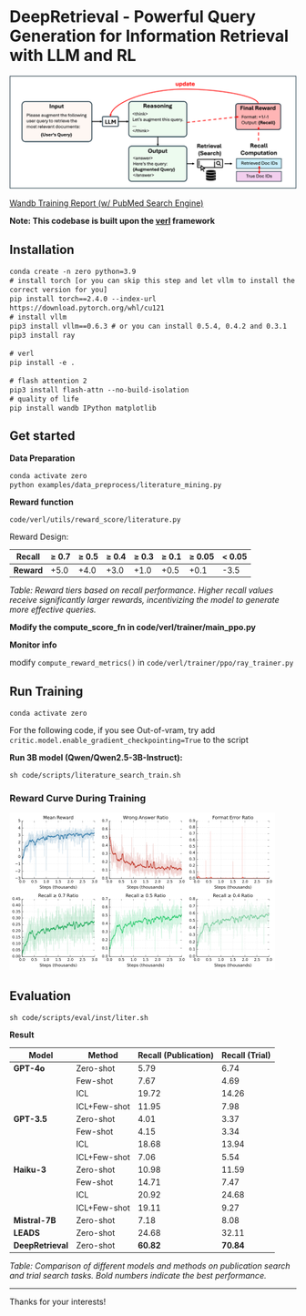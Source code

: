 # DeepRetrieval - Powerful Query Generation for Information Retrieval with LLM and RL


![alt text](/images/framework.png "reward curve during training (on pubmed)")



[Wandb Training Report (w/ PubMed Search Engine)](https://api.wandb.ai/links/patjj/zmimgfuq)


**Note: This codebase is built upon the [verl](https://github.com/volcengine/verl) framework**
## Installation

```
conda create -n zero python=3.9
# install torch [or you can skip this step and let vllm to install the correct version for you]
pip install torch==2.4.0 --index-url https://download.pytorch.org/whl/cu121
# install vllm
pip3 install vllm==0.6.3 # or you can install 0.5.4, 0.4.2 and 0.3.1
pip3 install ray

# verl
pip install -e .

# flash attention 2
pip3 install flash-attn --no-build-isolation
# quality of life
pip install wandb IPython matplotlib
```

## Get started

**Data Preparation**
```
conda activate zero
python examples/data_preprocess/literature_mining.py
```

**Reward function**
```
code/verl/utils/reward_score/literature.py
```
Reward Design:


| Recall      | ≥ 0.7 | ≥ 0.5 | ≥ 0.4 | ≥ 0.3 | ≥ 0.1 | ≥ 0.05 | < 0.05 |
|-------------|-------|-------|-------|-------|-------|--------|--------|
| **Reward**  | +5.0  | +4.0  | +3.0  | +1.0  | +0.5  | +0.1   | -3.5   |

*Table: Reward tiers based on recall performance. Higher recall values receive significantly larger rewards, incentivizing the model to generate more effective queries.*

**Modify the compute_score_fn in code/verl/trainer/main_ppo.py**

**Monitor info**

modify `compute_reward_metrics()` in `code/verl/trainer/ppo/ray_trainer.py`


## Run Training
```
conda activate zero
```

For the following code, if you see Out-of-vram, try add `critic.model.enable_gradient_checkpointing=True` to the script


**Run 3B model (Qwen/Qwen2.5-3B-Instruct):**
```
sh code/scripts/literature_search_train.sh 
```

### Reward Curve During Training

![alt text](/images/reward_curve.png "reward curve during training (on pubmed)")


## Evaluation

```
sh code/scripts/eval/inst/liter.sh
```

**Result**

| Model | Method | Recall (Publication) | Recall (Trial) |
|-------|--------|----------------------|----------------|
| **GPT-4o** | Zero-shot | 5.79 | 6.74 |
| | Few-shot | 7.67 | 4.69 |
| | ICL | 19.72 | 14.26 |
| | ICL+Few-shot | 11.95 | 7.98 |
| **GPT-3.5** | Zero-shot | 4.01 | 3.37 |
| | Few-shot | 4.15 | 3.34 |
| | ICL | 18.68 | 13.94 |
| | ICL+Few-shot | 7.06 | 5.54 |
| **Haiku-3** | Zero-shot | 10.98 | 11.59 |
| | Few-shot | 14.71 | 7.47 |
| | ICL | 20.92 | 24.68 |
| | ICL+Few-shot | 19.11 | 9.27 |
| **Mistral-7B** | Zero-shot | 7.18 | 8.08 |
| **LEADS** | Zero-shot | 24.68 | 32.11 |
| **DeepRetrieval** | Zero-shot | **60.82** | **70.84** |

*Table: Comparison of different models and methods on publication search and trial search tasks. Bold numbers indicate the best performance.*


---
Thanks for your interests!
